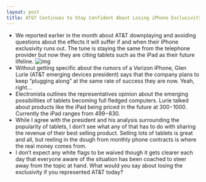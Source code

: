 ```yaml
---
layout: post
title: AT&T Continues to Stay Confident About Losing iPhone Exclusivity
---
```

* We reported earlier in the month about AT&T downplaying and avoiding questions about the effects it will suffer if and when their iPhone exclusivity runs out. The tune is staying the same from the telephone provider but now they are citing tablets such as the iPad as their future lifeline.
![img](http://media.idownloadblog.com/wp-content/uploads/2010/08/iphone-att-ball-and-chain.jpg)
* Without getting specific about the rumors of a Verizon iPhone, Glen Lurie (AT&T emerging devices president) says that the company plans to keep “plugging along” at the same rate of success they are now. Yeah, right…
* Electronista outlines the representatives opinion about the emerging possibilities of tablets becoming full fledged computers. Lurie talked about products like the iPad being priced in the future at $300-$1000. Currently the iPad ranges from $499-$830.
* While I agree with the president and his analysis surrounding the popularity of tablets, I don’t see what any of that has to do with sharing the revenue of their best selling product. Selling lots of tablets is great and all, but reeling in the dough from monthly phone contracts is where the real money comes from.
* I don’t expect any white flags to be waived though it gets clearer each day that everyone aware of the situation has been coached to steer away from the topic at hand. What would you say about losing the exclusivity if you represented AT&T today?

